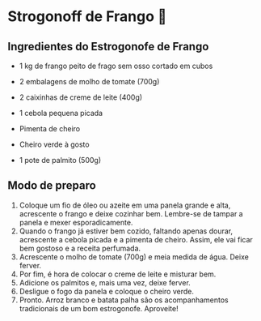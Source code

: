 # Strogonoff de Frango :chicken:



## Ingredientes do Estrogonofe de Frango

- 1 kg de frango peito de frago sem osso cortado em cubos

- 2 embalagens de molho de tomate (700g)

- 2 caixinhas de creme de leite (400g)

- 1 cebola pequena picada

- Pimenta de cheiro

- Cheiro verde à gosto

- 1 pote de palmito (500g)

 

## Modo de preparo

1. Coloque um fio de óleo ou azeite em uma panela grande e alta, acrescente o frango e deixe cozinhar bem. Lembre-se de tampar a panela e mexer esporadicamente. 
2. Quando o frango já estiver bem cozido, faltando apenas dourar, acrescente a cebola picada e a pimenta de cheiro. Assim, ele vai ficar bem gostoso e a receita perfumada. 
3. Acrescente o molho de tomate (700g) e meia medida de água. Deixe ferver.
4. Por fim, é hora de colocar o creme de leite e misturar bem. 
5. Adicione os palmitos e, mais uma vez, deixe ferver. 
6. Desligue o fogo da panela e coloque o cheiro verde. 
7. Pronto. Arroz branco e batata palha são os acompanhamentos tradicionais de um bom estrogonofe. Aproveite!



